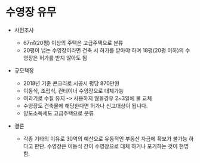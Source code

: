 # 수영장 유무

* 사전조사 
    - 67㎡(20평) 이상의 주택은 고급주택으로 분류
    - 20평이 넘는 수영장이라면 건축 시 허가를 받아야 하며 18평(20평 이하)의 수영장은 허가를 받지 않아도 됨

* 규모책정
    - 2018년 기준 콘크리로 시공시 평당 870만원
    - 이동식, 조립식, 컨테이너 수영장으로 대체가능
    - 여과기로 수질 유지 -> 사용하지 않을경우 2~3일에 물 교체 
    - 수영장도 건축물에 해당한다면 허가나 신고대상이 됩니다.
    - 양도소득세도 고급주택으로 분류 

* 결론
    - 각종 기타의 이유로 30억의 예산으로 유동적인 부동산 자금에 확보가 불가능 하다고 판단. 수영장은 이동식 간이 수영장으로 대체 하거나 포기하는 것이 현명함.
